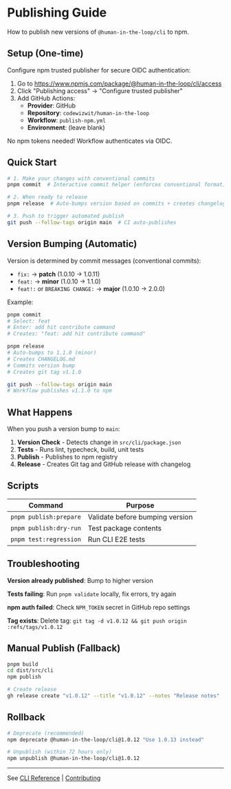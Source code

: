 # Publishing Guide

How to publish new versions of `@human-in-the-loop/cli` to npm.

## Setup (One-time)

Configure npm trusted publisher for secure OIDC authentication:

1. Go to https://www.npmjs.com/package/@human-in-the-loop/cli/access
2. Click "Publishing access" → "Configure trusted publisher"
3. Add GitHub Actions:
   - **Provider**: GitHub
   - **Repository**: `codewizwit/human-in-the-loop`
   - **Workflow**: `publish-npm.yml`
   - **Environment**: (leave blank)

No npm tokens needed! Workflow authenticates via OIDC.

## Quick Start

```bash
# 1. Make your changes with conventional commits
pnpm commit  # Interactive commit helper (enforces conventional format)

# 2. When ready to release
pnpm release  # Auto-bumps version based on commits + creates changelog

# 3. Push to trigger automated publish
git push --follow-tags origin main  # CI auto-publishes
```

## Version Bumping (Automatic)

Version is determined by commit messages (conventional commits):

- `fix:` → **patch** (1.0.10 → 1.0.11)
- `feat:` → **minor** (1.0.10 → 1.1.0)
- `feat!:` or `BREAKING CHANGE:` → **major** (1.0.10 → 2.0.0)

Example:

```bash
pnpm commit
# Select: feat
# Enter: add hit contribute command
# Creates: "feat: add hit contribute command"

pnpm release
# Auto-bumps to 1.1.0 (minor)
# Creates CHANGELOG.md
# Commits version bump
# Creates git tag v1.1.0

git push --follow-tags origin main
# Workflow publishes v1.1.0 to npm
```

## What Happens

When you push a version bump to `main`:

1. **Version Check** - Detects change in `src/cli/package.json`
2. **Tests** - Runs lint, typecheck, build, unit tests
3. **Publish** - Publishes to npm registry
4. **Release** - Creates Git tag and GitHub release with changelog

## Scripts

| Command                | Purpose                         |
| ---------------------- | ------------------------------- |
| `pnpm publish:prepare` | Validate before bumping version |
| `pnpm publish:dry-run` | Test package contents           |
| `pnpm test:regression` | Run CLI E2E tests               |

## Troubleshooting

**Version already published**: Bump to higher version

**Tests failing**: Run `pnpm validate` locally, fix errors, try again

**npm auth failed**: Check `NPM_TOKEN` secret in GitHub repo settings

**Tag exists**: Delete tag: `git tag -d v1.0.12 && git push origin :refs/tags/v1.0.12`

## Manual Publish (Fallback)

```bash
pnpm build
cd dist/src/cli
npm publish

# Create release
gh release create "v1.0.12" --title "v1.0.12" --notes "Release notes"
```

## Rollback

```bash
# Deprecate (recommended)
npm deprecate @human-in-the-loop/cli@1.0.12 "Use 1.0.13 instead"

# Unpublish (within 72 hours only)
npm unpublish @human-in-the-loop/cli@1.0.12
```

---

See [CLI Reference](./cli-reference.md) | [Contributing](./contributing-guidelines.md)
